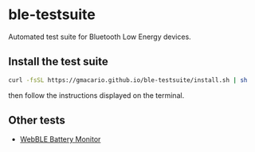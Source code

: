 # ble-testsuite

Automated test suite for Bluetooth Low Energy devices.

## Install the test suite

```bash
curl -fsSL https://gmacario.github.io/ble-testsuite/install.sh | sh
```

then follow the instructions displayed on the terminal.

<!--
## Run the tests

```bash
export VAR1=value1
export VAR2=value2
curl -fsSL https://gmacario.github.io/ble-testsuite/run.sh | sh
```
-->

## Other tests

* [WebBLE Battery Monitor](extras/BatteryMonitor)

<!-- EOF -->
